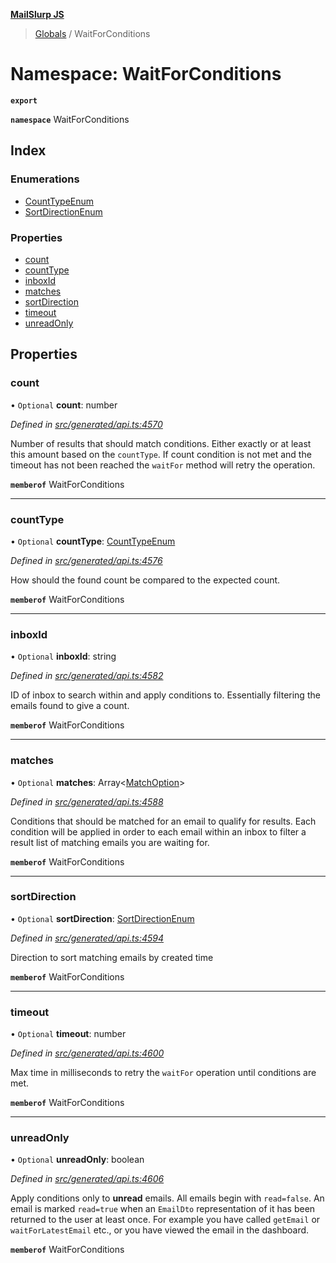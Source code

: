 **[MailSlurp JS](../README.md)**

> [Globals](../README.md) / WaitForConditions

# Namespace: WaitForConditions

**`export`** 

**`namespace`** WaitForConditions

## Index

### Enumerations

* [CountTypeEnum](../enums/waitforconditions.counttypeenum.md)
* [SortDirectionEnum](../enums/waitforconditions.sortdirectionenum.md)

### Properties

* [count](waitforconditions.md#count)
* [countType](waitforconditions.md#counttype)
* [inboxId](waitforconditions.md#inboxid)
* [matches](waitforconditions.md#matches)
* [sortDirection](waitforconditions.md#sortdirection)
* [timeout](waitforconditions.md#timeout)
* [unreadOnly](waitforconditions.md#unreadonly)

## Properties

### count

• `Optional` **count**: number

*Defined in [src/generated/api.ts:4570](https://github.com/mailslurp/mailslurp-client/blob/751f7bb/src/generated/api.ts#L4570)*

Number of results that should match conditions. Either exactly or at least this amount based on the `countType`. If count condition is not met and the timeout has not been reached the `waitFor` method will retry the operation.

**`memberof`** WaitForConditions

___

### countType

• `Optional` **countType**: [CountTypeEnum](../enums/waitforconditions.counttypeenum.md)

*Defined in [src/generated/api.ts:4576](https://github.com/mailslurp/mailslurp-client/blob/751f7bb/src/generated/api.ts#L4576)*

How should the found count be compared to the expected count.

**`memberof`** WaitForConditions

___

### inboxId

• `Optional` **inboxId**: string

*Defined in [src/generated/api.ts:4582](https://github.com/mailslurp/mailslurp-client/blob/751f7bb/src/generated/api.ts#L4582)*

ID of inbox to search within and apply conditions to. Essentially filtering the emails found to give a count.

**`memberof`** WaitForConditions

___

### matches

• `Optional` **matches**: Array\<[MatchOption](matchoption.md)>

*Defined in [src/generated/api.ts:4588](https://github.com/mailslurp/mailslurp-client/blob/751f7bb/src/generated/api.ts#L4588)*

Conditions that should be matched for an email to qualify for results. Each condition will be applied in order to each email within an inbox to filter a result list of matching emails you are waiting for.

**`memberof`** WaitForConditions

___

### sortDirection

• `Optional` **sortDirection**: [SortDirectionEnum](../enums/waitforconditions.sortdirectionenum.md)

*Defined in [src/generated/api.ts:4594](https://github.com/mailslurp/mailslurp-client/blob/751f7bb/src/generated/api.ts#L4594)*

Direction to sort matching emails by created time

**`memberof`** WaitForConditions

___

### timeout

• `Optional` **timeout**: number

*Defined in [src/generated/api.ts:4600](https://github.com/mailslurp/mailslurp-client/blob/751f7bb/src/generated/api.ts#L4600)*

Max time in milliseconds to retry the `waitFor` operation until conditions are met.

**`memberof`** WaitForConditions

___

### unreadOnly

• `Optional` **unreadOnly**: boolean

*Defined in [src/generated/api.ts:4606](https://github.com/mailslurp/mailslurp-client/blob/751f7bb/src/generated/api.ts#L4606)*

Apply conditions only to **unread** emails. All emails begin with `read=false`. An email is marked `read=true` when an `EmailDto` representation of it has been returned to the user at least once. For example you have called `getEmail` or `waitForLatestEmail` etc., or you have viewed the email in the dashboard.

**`memberof`** WaitForConditions
